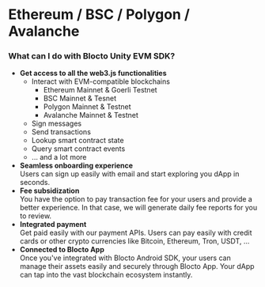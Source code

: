 # Ethereum / BSC / Polygon / Avalanche

### What can I do with Blocto Unity EVM SDK?

* **Get access to all the web3.js functionalities**
  * Interact with EVM-compatible blockchains
    * Ethereum Mainnet & Goerli Testnet
    * BSC Mainnet & Tesnet
    * Polygon Mainnet & Testnet
    * Avalanche Mainnet & Testnet
  * Sign messages
  * Send transactions
  * Lookup smart contract state
  * Query smart contract events
  * ... and a lot more
* **Seamless onboarding experience**\
  Users can sign up easily with email and start exploring you dApp in seconds.
* **Fee subsidization**\
  You have the option to pay transaction fee for your users and provide a better experience. In that case, we will generate daily fee reports for you to review.
* **Integrated payment**\
  Get paid easily with our payment APIs. Users can pay easily with credit cards or other crypto currencies like Bitcoin, Ethereum, Tron, USDT, ...
* **Connected to Blocto App**\
  Once you've integrated with Blocto Android SDK, your users can manage their assets easily and securely through Blocto App. Your dApp can tap into the vast blockchain ecosystem instantly.
